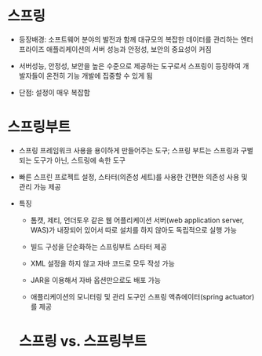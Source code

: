 # 스프링
- 등장배경: 소프트웨어 분야의 발전과 함께 대규모의 복잡한 데이터를 관리하는 엔터프라이즈 애플리케이션의 서버 성능과 안정성, 보안의 중요성이 커짐

- 서버성능, 안정성, 보안을 높은 수준으로 제공하는 도구로서 스프링이 등장하여 개발자들이 온전히 기능 개발에 집중할 수 있게 됨

- 단점: 설정이 매우 복잡함

# 스프링부트
- 스프링 프레임워크 사용을 용이하게 만들어주는 도구; 스프링 부트는 스프링과 구별되는 도구가 아닌, 스트링에 속한 도구

- 빠른 스프린 프로젝트 설정, 스타터(의존성 세트)를 사용한 간편한 의존성 사용 및 관리 가능 제공

- 특징

  - 톰캣, 제티, 언더토우 같은 웹 어플리케이션 서버(web application server, WAS)가 내장되어 있어서 따로 설치를 하지 않아도 독립적으로 실행 가능

  - 빌드 구성을 단순화하는 스프링부트 스타터 제공

  - XML 설정을 하지 않고 자바 코드로 모두 작성 가능

  - JAR을 이용해서 자바 옵션만으로도 배포 가능

  - 애플리케이션의 모니터링 및 관리 도구인 스프링 액츄에이터(spring actuator)를 제공

  # 스프링 vs. 스프링부트

  

